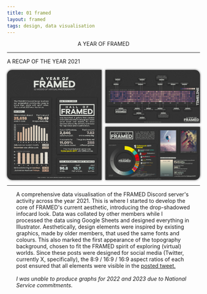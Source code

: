 ```yaml
---
title: 01 framed
layout: framed
tags: design, data visualisation
---
```


<style>
    .recap-grid {
        display: grid;
        grid-template-columns: 1fr 1fr;
        grid-template-rows: 1fr 1fr;
        aspect-ratio: 16 / 9;
        width: 100%;
        max-width: 1440px;
        gap: 10px;
    }

    .recap-grid > * {
        box-shadow: 0px 0px 5px rgba(0,0,0,0.75);
        z-index: 1;
        transition: all 0.1s ease;
    }

    .recap-grid > *:hover {
        scale:102%;
        box-shadow: 0px 0px 10px rgba(0,0,0,0.5);
        z-index: 10;
        border-radius: 10pt;
    }

    .recap-grid .image-1 {
        grid-column: 1 / 2;
        grid-row: 1 / 3;
        aspect-ratio: 8 / 9;
        width: 100%;
        height: 100%;
        object-fit: cover;
        border-top-left-radius: 10pt;
        border-bottom-left-radius: 10pt;
    }

    .recap-grid .image-2 {
        grid-column: 2 / 3;
        grid-row: 1 / 2;
        aspect-ratio: 16 / 9;
        width: 100%;
        object-fit: cover;
        border-top-right-radius: 10pt;
    }

    .recap-grid .image-3 {
        grid-column: 2 / 3;
        grid-row: 2 / 3;
        aspect-ratio: 16 / 9;
        width: 100%;
        object-fit: cover;
        border-bottom-right-radius: 10pt;
    }
</style>

<div class="wide-content fcard" style="padding-bottom:0">
<p class="framed title" style="margin-bottom:0;text-align:center">A YEAR OF FRAMED</p>
<hr>
<p class="framed subtitle">A RECAP OF THE YEAR 2021</p>
<div class="recap-grid">
  <img src="/assets/framed/recap/Recap-1.jpg" class="image-1 clickable framed-img" alt="Main Recap">
  <img src="/assets/framed/recap/Recap-2.jpg" class="image-2 clickable framed-img" alt="Timeline">
  <img src="/assets/framed/recap/Recap-3.jpg" class="image-3 clickable framed-img" alt="Stats">
</div>
<hr>
<p class="framed" style="max-width: 100%;text-align:left;margin:18pt;margin-top:0">A comprehensive data visualisation of the FRAMED Discord server's activity across the year 2021. This is where I started to develop the core of FRAMED's current aesthetic, introducing the drop-shadowed infocard look. Data was collated by other members while I processed the data using Google Sheets and designed everything in Illustrator. Aesthetically, design elements were inspired by existing graphics, made by older members, that used the same fonts and colours. This also marked the first appearance of the topography background, chosen to fit the FRAMED spirit of exploring (virtual) worlds. Since these posts were designed for social media (Twitter, currently X, specifically), the 8:9 / 16:9 / 16:9 aspect ratios of each post ensured that all elements were visible in the <a href="https://twitter.com/FramedSc/status/1477728223265914883" target="_blank">posted tweet.</a> <br><br> <i>I was unable to produce graphs for 2022 and 2023 due to National Service commitments.</i></p>
</div>
